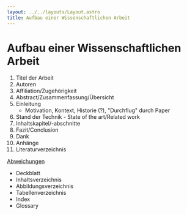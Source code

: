 ```yaml
---
layout: ../../layouts/Layout.astro
title: Aufbau einer Wissenschaftlichen Arbeit 
---
```

# Aufbau einer Wissenschaftlichen Arbeit
1. Titel der Arbeit
2. Autoren
3. Affiliation/Zugehörigkeit
4. Abstract/Zusammenfassung/Übersicht
5. Einleitung
	- Motivation, Kontext, Historie (?), "Durchflug" durch Paper
6. Stand der Technik - State of the art/Related work
7. Inhaltskapitel/-abschnitte
8. Fazit/Conclusion
9. Dank
10. Anhänge
11. Literaturverzeichnis

<u>Abweichungen</u>
- Deckblatt
- Inhaltsverzeichnis
- Abbildungsverzeichnis
- Tabellenverzeichnis
- Index
- Glossary